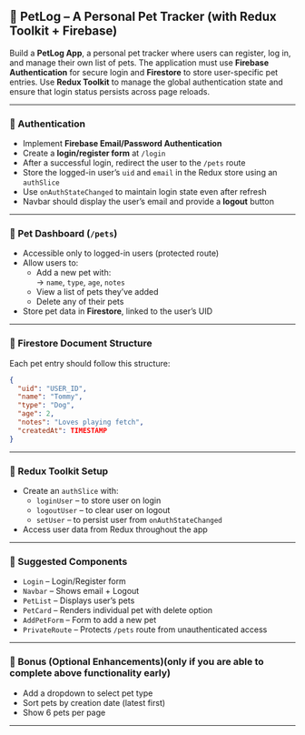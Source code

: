 ## 🐾 PetLog – A Personal Pet Tracker (with Redux Toolkit + Firebase)

Build a **PetLog App**, a personal pet tracker where users can register, log in, and manage their own list of pets. The application must use **Firebase Authentication** for secure login and **Firestore** to store user-specific pet entries. Use **Redux Toolkit** to manage the global authentication state and ensure that login status persists across page reloads.

---

### 🔐 Authentication
- Implement **Firebase Email/Password Authentication**
- Create a **login/register form** at `/login`
- After a successful login, redirect the user to the `/pets` route
- Store the logged-in user’s `uid` and `email` in the Redux store using an `authSlice`
- Use `onAuthStateChanged` to maintain login state even after refresh
- Navbar should display the user’s email and provide a **logout** button

---

### 🐶 Pet Dashboard (`/pets`)
- Accessible only to logged-in users (protected route)
- Allow users to:
  - Add a new pet with:  
    → `name`, `type`, `age`, `notes`  
  - View a list of pets they’ve added  
  - Delete any of their pets
- Store pet data in **Firestore**, linked to the user’s UID

---

### 📁 Firestore Document Structure
Each pet entry should follow this structure:

```json
{
  "uid": "USER_ID",
  "name": "Tommy",
  "type": "Dog",
  "age": 2,
  "notes": "Loves playing fetch",
  "createdAt": TIMESTAMP
}
```

---

### 🧠 Redux Toolkit Setup
- Create an `authSlice` with:
  - `loginUser` – to store user on login
  - `logoutUser` – to clear user on logout
  - `setUser` – to persist user from `onAuthStateChanged`
- Access user data from Redux throughout the app

---

### 🧩 Suggested Components
- `Login` – Login/Register form
- `Navbar` – Shows email + Logout
- `PetList` – Displays user’s pets
- `PetCard` – Renders individual pet with delete option
- `AddPetForm` – Form to add a new pet
- `PrivateRoute` – Protects `/pets` route from unauthenticated access

---

### 🧪 Bonus (Optional Enhancements)(only if you are able to complete above functionality early)
- Add a dropdown to select pet type
- Sort pets by creation date (latest first)
- Show 6 pets per page
---
